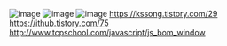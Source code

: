 ![image](https://user-images.githubusercontent.com/64140544/125443784-442e48e7-2d7c-45bc-ab4b-75c2754da7d6.png)
![image](https://user-images.githubusercontent.com/64140544/125444177-0d654ee9-5ac9-42a6-8e0f-e1defdac68f1.png)
![image](https://user-images.githubusercontent.com/64140544/125444664-d961efeb-ce9a-43a6-aa45-09a029112711.png)
https://kssong.tistory.com/29
<br>
https://ithub.tistory.com/75
<br>
http://www.tcpschool.com/javascript/js_bom_window
